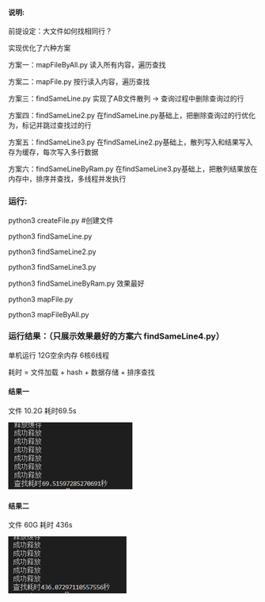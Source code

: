 #### 说明:
前提设定：大文件如何找相同行？

实现优化了六种方案

方案一：mapFileByAll.py 读入所有内容，遍历查找

方案二：mapFile.py 按行读入内容，遍历查找

方案三：findSameLine.py 实现了AB文件散列 -> 查询过程中删除查询过的行

方案四：findSameLine2.py 在findSameLine.py基础上，把删除查询过的行优化为，标记并跳过查找过的行

方案五：findSameLine3.py 在findSameLine2.py基础上，散列写入和结果写入存为缓存，每次写入多行数据

方案六：findSameLineByRam.py 在findSameLine3.py基础上，把散列结果放在内存中，排序并查找，多线程并发执行


### 运行:

python3 createFile.py #创建文件

python3 findSameLine.py

python3 findSameLine2.py

python3 findSameLine3.py

python3 findSameLineByRam.py 效果最好

python3 mapFile.py

python3 mapFileByAll.py 


### 运行结果：（只展示效果最好的方案六 findSameLine4.py）

单机运行 12G空余内存 6核6线程

耗时 = 文件加载 + hash + 数据存储 + 排序查找

#### 结果一

文件 10.2G 耗时69.5s

![image](https://github.com/1036875207/BigTextFindLine/blob/master/images/11590551079_.pic_hd.jpg)

<!-- #### 结果二

AB文件 20.4G 耗时 560s

![image](https://github.com/1036875207/BigTextFindLine/blob/master/images/WechatIMG1.png) -->

#### 结果二

文件 60G 耗时 436s

![image](https://github.com/1036875207/BigTextFindLine/blob/master/images/11590551551_.pic_hd.jpg)
